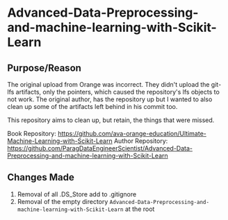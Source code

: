 # Advanced-Data-Preprocessing-and-machine-learning-with-Scikit-Learn

## Purpose/Reason

The original upload from Orange was incorrect.  They didn't upload the git-lfs artifacts, only the pointers, which caused the repository's lfs objects to not work.  The original author, has the repository up but I wanted to also clean up some of the artifacts left behind in his commit too.

This repository aims to clean up, but retain, the things that were missed.

Book Repository: https://github.com/ava-orange-education/Ultimate-Machine-Learning-with-Scikit-Learn
Author Repository: https://github.com/ParagDataEngineerScientist/Advanced-Data-Preprocessing-and-machine-learning-with-Scikit-Learn

## Changes Made
1. Removal of all .DS_Store add to .gitignore
2. Removal of the empty directory `Advanced-Data-Preprocessing-and-machine-learning-with-Scikit-Learn` at the root




